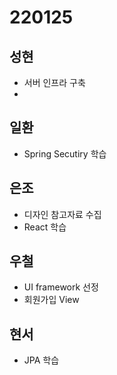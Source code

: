 # 220125

## 성현

- 서버 인프라 구축
-

## 일환

- Spring Secutiry 학습

## 은조

- 디자인 참고자료 수집
- React 학습

## 우철

- UI framework 선정
- 회원가입 View

## 현서

- JPA 학습
